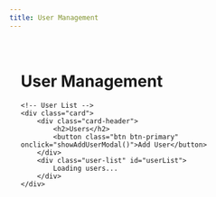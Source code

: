 ```yaml
---
title: User Management
---
```


<!-- User Management -->
<div class="admin-container">
    <h1>User Management</h1>
    
    <!-- User List -->
    <div class="card">
        <div class="card-header">
            <h2>Users</h2>
            <button class="btn btn-primary" onclick="showAddUserModal()">Add User</button>
        </div>
        <div class="user-list" id="userList">
            Loading users...
        </div>
    </div>
</div>

<!-- Add User Modal -->
<div class="modal" id="addUserModal">
    <div class="modal-content">
        <h2>Add User</h2>
        <form id="addUserForm">
            <div class="form-group">
                <label for="email">Email</label>
                <input type="email" id="email" required>
            </div>
            <div class="form-group">
                <label for="password">Password</label>
                <input type="password" id="password" required>
            </div>
            <div class="form-group">
                <label for="role">Role</label>
                <select id="role" required>
                    <option value="user">User</option>
                    <option value="admin">Admin</option>
                </select>
            </div>
            <div class="button-group">
                <button type="submit" class="btn btn-primary">Add User</button>
                <button type="button" class="btn btn-secondary" onclick="hideAddUserModal()">Cancel</button>
            </div>
        </form>
    </div>
</div>

<!-- Edit User Modal -->
<div class="modal" id="editUserModal">
    <div class="modal-content">
        <h2>Edit User</h2>
        <form id="editUserForm">
            <input type="hidden" id="editUserId">
            <div class="form-group">
                <label for="editEmail">Email</label>
                <input type="email" id="editEmail" required>
            </div>
            <div class="form-group">
                <label for="editRole">Role</label>
                <select id="editRole" required>
                    <option value="user">User</option>
                    <option value="admin">Admin</option>
                </select>
            </div>
            <div class="button-group">
                <button type="submit" class="btn btn-primary">Save Changes</button>
                <button type="button" class="btn btn-secondary" onclick="hideEditUserModal()">Cancel</button>
            </div>
        </form>
    </div>
</div>

<style>
.admin-container {
    padding: 20px;
}

.card {
    background: white;
    border-radius: 8px;
    box-shadow: 0 2px 4px rgba(0,0,0,0.1);
    margin-bottom: 20px;
}

.card-header {
    padding: 20px;
    border-bottom: 1px solid #eee;
    display: flex;
    justify-content: space-between;
    align-items: center;
}

.user-list {
    padding: 20px;
}

.user-item {
    display: flex;
    justify-content: space-between;
    align-items: center;
    padding: 10px;
    border-bottom: 1px solid #eee;
}

.user-info {
    flex-grow: 1;
}

.user-actions {
    display: flex;
    gap: 10px;
}

.modal {
    display: none;
    position: fixed;
    top: 0;
    left: 0;
    width: 100%;
    height: 100%;
    background: rgba(0,0,0,0.5);
    align-items: center;
    justify-content: center;
}

.modal-content {
    background: white;
    padding: 20px;
    border-radius: 8px;
    width: 100%;
    max-width: 500px;
}

.form-group {
    margin-bottom: 15px;
}

.form-group label {
    display: block;
    margin-bottom: 5px;
}

.form-group input,
.form-group select {
    width: 100%;
    padding: 8px;
    border: 1px solid #ddd;
    border-radius: 4px;
}

.button-group {
    display: flex;
    gap: 10px;
    justify-content: flex-end;
    margin-top: 20px;
}

.btn {
    padding: 8px 16px;
    border: none;
    border-radius: 4px;
    cursor: pointer;
}

.btn-primary {
    background: #1a73e8;
    color: white;
}

.btn-secondary {
    background: #f1f3f4;
    color: #1a73e8;
}

.btn-danger {
    background: #dc3545;
    color: white;
}
</style>

<script>
let currentUser = null;

async function loadUsers() {
    const token = localStorage.getItem('token');
    if (!token) {
        window.location.href = '../auth/login.html';
        return;
    }

    try {
        const response = await fetch('http://34.82.192.6:8000/api/users', {
            headers: {
                'Authorization': `Bearer ${token}`
            }
        });

        if (!response.ok) {
            throw new Error('Failed to load users');
        }

        const data = await response.json();
        const userList = document.getElementById('userList');
        userList.innerHTML = '';

        data.users.forEach(user => {
            const userItem = document.createElement('div');
            userItem.className = 'user-item';
            userItem.innerHTML = `
                <div class="user-info">
                    <div>${user.email}</div>
                    <div><small>Role: ${user.role}</small></div>
                </div>
                <div class="user-actions">
                    <button class="btn btn-secondary" onclick="editUser('${user.id}', '${user.email}', '${user.role}')">Edit</button>
                    <button class="btn btn-danger" onclick="deleteUser('${user.id}')">Delete</button>
                </div>
            `;
            userList.appendChild(userItem);
        });
    } catch (error) {
        console.error('Error:', error);
        document.getElementById('userList').innerHTML = 'Failed to load users';
    }
}

function showAddUserModal() {
    document.getElementById('addUserModal').style.display = 'flex';
}

function hideAddUserModal() {
    document.getElementById('addUserModal').style.display = 'none';
    document.getElementById('addUserForm').reset();
}

function showEditUserModal() {
    document.getElementById('editUserModal').style.display = 'flex';
}

function hideEditUserModal() {
    document.getElementById('editUserModal').style.display = 'none';
    document.getElementById('editUserForm').reset();
}

function editUser(id, email, role) {
    document.getElementById('editUserId').value = id;
    document.getElementById('editEmail').value = email;
    document.getElementById('editRole').value = role;
    showEditUserModal();
}

async function deleteUser(userId) {
    if (!confirm('Are you sure you want to delete this user?')) {
        return;
    }

    const token = localStorage.getItem('token');
    try {
        const response = await fetch(`http://34.82.192.6:8000/api/users/${userId}`, {
            method: 'DELETE',
            headers: {
                'Authorization': `Bearer ${token}`
            }
        });

        if (!response.ok) {
            throw new Error('Failed to delete user');
        }

        loadUsers();
    } catch (error) {
        console.error('Error:', error);
        alert('Failed to delete user');
    }
}

document.getElementById('addUserForm').addEventListener('submit', async (e) => {
    e.preventDefault();
    const token = localStorage.getItem('token');
    
    try {
        const response = await fetch('http://34.82.192.6:8000/api/users', {
            method: 'POST',
            headers: {
                'Authorization': `Bearer ${token}`,
                'Content-Type': 'application/json'
            },
            body: JSON.stringify({
                email: document.getElementById('email').value,
                password: document.getElementById('password').value,
                role: document.getElementById('role').value
            })
        });

        if (!response.ok) {
            throw new Error('Failed to add user');
        }

        hideAddUserModal();
        loadUsers();
    } catch (error) {
        console.error('Error:', error);
        alert('Failed to add user');
    }
});

document.getElementById('editUserForm').addEventListener('submit', async (e) => {
    e.preventDefault();
    const token = localStorage.getItem('token');
    const userId = document.getElementById('editUserId').value;
    
    try {
        const response = await fetch(`http://34.82.192.6:8000/api/users/${userId}`, {
            method: 'PUT',
            headers: {
                'Authorization': `Bearer ${token}`,
                'Content-Type': 'application/json'
            },
            body: JSON.stringify({
                email: document.getElementById('editEmail').value,
                role: document.getElementById('editRole').value
            })
        });

        if (!response.ok) {
            throw new Error('Failed to update user');
        }

        hideEditUserModal();
        loadUsers();
    } catch (error) {
        console.error('Error:', error);
        alert('Failed to update user');
    }
});

// Check if user is admin and load users
document.addEventListener('DOMContentLoaded', async () => {
    const token = localStorage.getItem('token');
    if (!token) {
        window.location.href = '../auth/login.html';
        return;
    }

    try {
        const response = await fetch('http://34.82.192.6:8000/api/auth/me', {
            headers: {
                'Authorization': `Bearer ${token}`
            }
        });

        if (!response.ok) {
            throw new Error('Failed to get user info');
        }

        const user = await response.json();
        currentUser = user;

        if (user.role !== 'admin') {
            window.location.href = '../';
            return;
        }

        loadUsers();
    } catch (error) {
        console.error('Error:', error);
        window.location.href = '../auth/login.html';
    }
});
</script> 